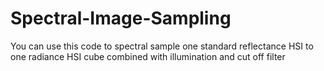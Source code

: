 # Spectral-Image-Sampling
You can use this code to spectral sample one standard reflectance HSI to one radiance HSI cube combined with illumination and cut off filter
